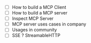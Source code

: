 - [ ] How to build a MCP Client
- [ ] How to build a MCP server
- [ ] Inspect MCP Server
- [ ] MCP server uses cases in company
- [ ] Usages in community
- [ ] SSE ? StreamableHTTP